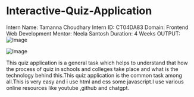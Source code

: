 # Interactive-Quiz-Application
Intern Name: Tamanna Choudhary
Intern ID: CT04DA83
Domain: Frontend Web Development
Mentor: Neela Santosh
Duration: 4 Weeks
OUTPUT:
![Image](https://github.com/user-attachments/assets/4b787abd-4f35-44a7-85f9-331bd4ffe54d)

![Image](https://github.com/user-attachments/assets/3a5b0d7b-7d16-4cc3-96d3-73ce67b1f5a8)

This quiz application is a general task which helps to understand that how the process of quiz in schools and colleges take place and what is the technology behind this.This quiz application is the common task among all.This is very easy and i use html and css some javascript.I use various online resources like youtube ,github and chatgpt.
